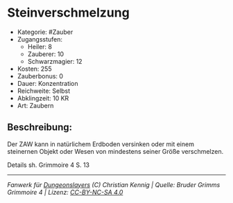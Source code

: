 # Steinverschmelzung

- Kategorie: #Zauber
- Zugangsstufen:
  - Heiler: 8
  - Zauberer: 10
  - Schwarzmagier: 12
- Kosten: 255
- Zauberbonus: 0
- Dauer: Konzentration
- Reichweite: Selbst
- Abklingzeit: 10 KR
- Art: Zaubern

## Beschreibung:

Der ZAW kann in natürlichem Erdboden versinken oder mit einem steinernen Objekt oder Wesen von mindestens seiner Größe verschmelzen.



Details sh. Grimmoire 4 S. 13

---

_Fanwerk für [Dungeonslayers](https://www.dungeonslayers.net/) (C) Christian Kennig | Quelle: Bruder Grimms Grimmoire 4 | Lizenz: [CC-BY-NC-SA 4.0](https://creativecommons.org/licenses/by-nc-sa/4.0/deed.de)_
